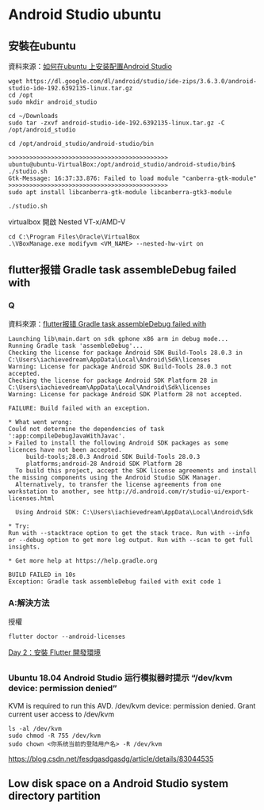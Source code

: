 # Android Studio ubuntu
## 安裝在ubuntu
資料來源：<a href="https://www.cnblogs.com/jianhaoscnu/p/12915862.html">如何在ubuntu 上安装配置Android Studio</a>
~~~
wget https://dl.google.com/dl/android/studio/ide-zips/3.6.3.0/android-studio-ide-192.6392135-linux.tar.gz
cd /opt
sudo mkdir android_studio

cd ~/Downloads
sudo tar -zxvf android-studio-ide-192.6392135-linux.tar.gz -C /opt/android_studio 

cd /opt/android_studio/android-studio/bin

>>>>>>>>>>>>>>>>>>>>>>>>>>>>>>>>>>>>>>>>>>>>>
ubuntu@ubuntu-VirtualBox:/opt/android_studio/android-studio/bin$ ./studio.sh
Gtk-Message: 16:37:33.876: Failed to load module "canberra-gtk-module"
>>>>>>>>>>>>>>>>>>>>>>>>>>>>>>>>>>>>>>>>>>>>>
sudo apt install libcanberra-gtk-module libcanberra-gtk3-module

./studio.sh
~~~
virtualbox 開啟 Nested VT-x/AMD-V
~~~
cd C:\Program Files\Oracle\VirtualBox
.\VBoxManage.exe modifyvm <VM_NAME> --nested-hw-virt on
~~~

## flutter报错 Gradle task assembleDebug failed with
### Q
資料來源：<a href="https://segmentfault.com/q/1010000019527353">flutter报错 Gradle task assembleDebug failed with</a>

~~~
Launching lib\main.dart on sdk gphone x86 arm in debug mode...
Running Gradle task 'assembleDebug'...
Checking the license for package Android SDK Build-Tools 28.0.3 in C:\Users\iachievedream\AppData\Local\Android\Sdk\licenses
Warning: License for package Android SDK Build-Tools 28.0.3 not accepted.
Checking the license for package Android SDK Platform 28 in C:\Users\iachievedream\AppData\Local\Android\Sdk\licenses
Warning: License for package Android SDK Platform 28 not accepted.

FAILURE: Build failed with an exception.

* What went wrong:
Could not determine the dependencies of task ':app:compileDebugJavaWithJavac'.
> Failed to install the following Android SDK packages as some licences have not been accepted.
     build-tools;28.0.3 Android SDK Build-Tools 28.0.3
     platforms;android-28 Android SDK Platform 28
  To build this project, accept the SDK license agreements and install the missing components using the Android Studio SDK Manager.
  Alternatively, to transfer the license agreements from one workstation to another, see http://d.android.com/r/studio-ui/export-licenses.html

  Using Android SDK: C:\Users\iachievedream\AppData\Local\Android\Sdk

* Try:
Run with --stacktrace option to get the stack trace. Run with --info or --debug option to get more log output. Run with --scan to get full insights.

* Get more help at https://help.gradle.org

BUILD FAILED in 10s
Exception: Gradle task assembleDebug failed with exit code 1
~~~
### A:解決方法
授權
~~~
flutter doctor --android-licenses
~~~
[Day 2：安裝 Flutter 開發環境](https://ithelp.ithome.com.tw/articles/10216013)


## 

### Ubuntu 18.04 Android Studio 运行模拟器时提示 “/dev/kvm device: permission denied”

KVM is required to run this AVD. /dev/kvm device: permission denied. Grant current user access to /dev/kvm
~~~
ls -al /dev/kvm
sudo chmod -R 755 /dev/kvm
sudo chown <你系统当前的登陆用户名> -R /dev/kvm
~~~

https://blog.csdn.net/fesdgasdgasdg/article/details/83044535

## Low disk space on a Android Studio system directory partition
### 